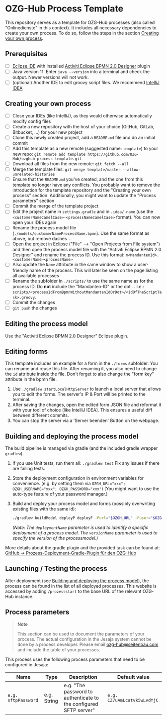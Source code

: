 # OZG-Hub Process Template

This repository serves as a template for OZG-Hub processes (also called "Onlinedienste" in this context). It includes all necessary dependencies to create your own process. To do so, follow the steps in the section [Creating your own process](#Creating-your-own-process).

## Prerequisites

* [ ] [Eclipse IDE](https://www.eclipse.org/eclipseide/) with installed [Activiti Eclipse BPMN 2.0 Designer](https://www.activiti.org/designer/update/) plugin
* [ ] Java version 11: Enter `java --version` into a terminal and check the output. Newer versions will not work.
* [ ] (optional) Another IDE to edit groovy script files. We recommend [IntelliJ IDEA](https://www.jetbrains.com/idea/)

## Creating your own process

* [ ] Close your IDEs (like IntelliJ), as they would otherwise automatically modify config files
* [ ] Create a new repository with the host of your choice (GitHub, GitLab, Bitbucket, ...) for your new project
* [ ] Clone this newly created project, add a `README.md` file and do an initial commit
* [ ] Add this template as a new remote (suggested name: `template`) to your new repo: `git remote add template https://github.com/OZG-Hub/ozghub-process-template.git`
* [ ] Download all files from the new remote: `git fetch --all`
* [ ] Merge the template files: `git merge template/master --allow-unrelated-histories` 
* [ ] Ensure that the `README.md` you've created, and the one from this template no longer have any conflicts. You probably want to remove the introduction for the template repository and the "Creating your own process" section. Additionally, you might want to update the "Process parameters" section
* [ ] Commit the merge of the template project
* [ ] Edit the project name in `settings.gradle` and in `.idea/.name` (use the `<customerNameCamelCase>-<processNameCamelCase>` format). You can now open your IDEs again
* [ ] Rename the process model file (`./models/customerNameProcessName.bpmn`). Use the same format as above, but remove dashes `-`. 
* [ ] Open the project in Eclipse ("File" --> "Open Projects from File system") and then open the process model file with the "Activiti Eclipse BPMN 2.0 Designer" and rename the process ID. Use this format: `m<MandantenId>.<customerName><processName>` 
* [ ] Also update the `Name` attribute in the same window to show a user-friendly name of the process. This will later be seen on the page listing all available processes
* [ ] Rename the subfolder in `./scripts/` to use the same name as for the process ID. Do **not** include the "Mandanten-ID" or the dot `.`. I.e.: `scripts/<processIdFromBpmnWithoutMandantenIdOrDot>/<idOfTheScriptTask>.groovy`.
* [ ] Commit the changes
* [ ] `git push` the changes

## Editing the process model

Use the "Activiti Eclipse BPMN 2.0 Designer" Eclipse plugin.

## Editing forms
This template includes an example for a form in the `./forms` subfolder. You can rename and reuse this file. After renaming it, you also need to change the `id` attribute inside the file. Don't forget to also change the "form key" attribute in the bpmn file.

1. Use `./gradlew startLocalHttpServer` to launch a local server that allows you to edit the forms. The server's IP & Port will be printed to the terminal.
2. After saving the changes, open the edited form JSON file and reformat it with your tool of choice (like IntelliJ IDEA). This ensures a useful diff between different commits.
3. You can stop the server via a 'Server beenden' Button on the webpage.

## Building and deploying the process model

The build pipeline is managed via gradle (and the included gradle wrapper `gradlew`).

1. If you use Unit tests, run them all: `./gradlew test` Fix any issues if there are failing tests.
1. Store the deployment configuration in environment variables for convenience. (e.g. by setting them via `OZGH_URL="xxx"; OZGH_USERNAME="xxx"; OZGH_PASSWORD="xxx"`) (You might want to use the auto-type feature of your password manager.)
1. Build and deploy your process model and forms (possibly overwriting existing files with the same id): 
   ```bash
   ./gradlew buildModel deployP deployF -Purl="$OZGH_URL" -Puser="$OZGH_USERNAME" -Ppassword="$OZGH_PASSWORD" -PduplicateProcesskeyAction="UNDEPLOY" -PversionName="v1.0-SNAPSHOT" -PdeploymentName="DeploymentFromLocalRepository" 
   ```

   *(Note: The `deploymentName` parameter is used to identify a specific deployment of a process model. The `versionName` parameter is used to specify the version of the processmodel.)*

More details about the gradle plugin and the provided task can be found at: [GitHub -> Prozess-Deployment-Gradle-Plugin für den OZG-Hub](https://github.com/OZG-Hub/ozghub-prozess-gradle-plugin)

## Launching / Testing the process

After deployment (see [Building and deploying the process model](#Building-and-deploying-the-process-model)), the process can be found in the list of all deployed processes. This website is accessed by adding `/prozessstart` to the base URL of the relevant OZG-Hub instance.

## Process parameters

> **Note**
>
> This section can be used to document the parameters of your process. The actual configuration in
> the Jesaja system cannot be done by a process developer. Please email ozg-hub@seitenbau.com and 
> include the table of your processes.

This process uses the following process parameters that need to be configured in Jesaja:

| Name                | Type        | Description                                                       | Default value               |
|---------------------|-------------|-------------------------------------------------------------------|-----------------------------|
| `e.g. sftpPassword` | e.g. String | e.g. "The password to authenticate to the configured SFTP server" | `e.g. CZ7uAmLcatvk5wLvdYjC` |
